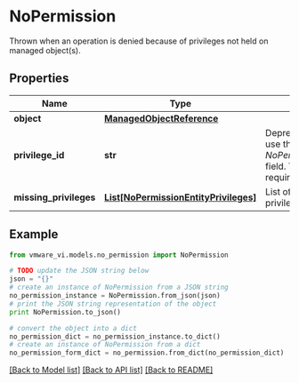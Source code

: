# NoPermission

Thrown when an operation is denied because of privileges not held on managed object(s). 

## Properties
Name | Type | Description | Notes
------------ | ------------- | ------------- | -------------
**object** | [**ManagedObjectReference**](ManagedObjectReference.md) |  | [optional] 
**privilege_id** | **str** | Deprecated as of vSphere 8.0, use the *NoPermission.missingPrivileges* field.  The privilege identifier required  | [optional] 
**missing_privileges** | [**List[NoPermissionEntityPrivileges]**](NoPermissionEntityPrivileges.md) | List of entities and missing privileges for each entity  | [optional] 

## Example

```python
from vmware_vi.models.no_permission import NoPermission

# TODO update the JSON string below
json = "{}"
# create an instance of NoPermission from a JSON string
no_permission_instance = NoPermission.from_json(json)
# print the JSON string representation of the object
print NoPermission.to_json()

# convert the object into a dict
no_permission_dict = no_permission_instance.to_dict()
# create an instance of NoPermission from a dict
no_permission_form_dict = no_permission.from_dict(no_permission_dict)
```
[[Back to Model list]](../README.md#documentation-for-models) [[Back to API list]](../README.md#documentation-for-api-endpoints) [[Back to README]](../README.md)


